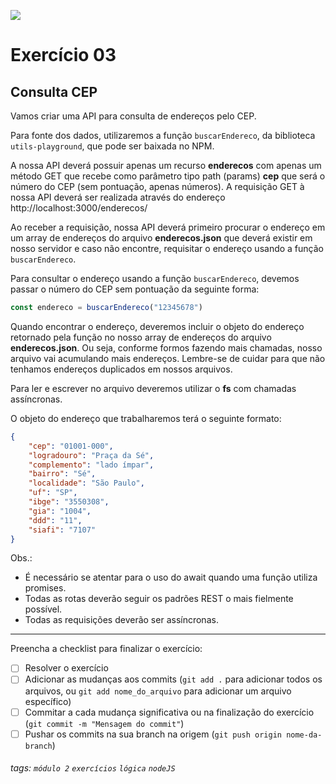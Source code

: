 ![](https://i.imgur.com/xG74tOh.png)

# Exercício 03

## Consulta CEP

Vamos criar uma API para consulta de endereços pelo CEP.

Para fonte dos dados, utilizaremos a função `buscarEndereco`, da biblioteca `utils-playground`, que pode ser baixada no NPM.

A nossa API deverá possuir apenas um recurso **enderecos** com apenas um método GET que recebe como parâmetro tipo path (params) **cep** que será o número do CEP (sem pontuação, apenas números).
A requisição GET à nossa API deverá ser realizada através do endereço http://localhost:3000/enderecos/

Ao receber a requisição, nossa API deverá primeiro procurar o endereço em um array de endereços do arquivo **enderecos.json** que deverá existir em nosso servidor e caso não encontre, requisitar o endereço usando a função `buscarEndereco`.

Para consultar o endereço usando a função `buscarEndereco`, devemos passar o número do CEP sem pontuação da seguinte forma:

```javascript
const endereco = buscarEndereco("12345678")
```

Quando encontrar o endereço, deveremos incluir o objeto do endereço retornado pela função no nosso array de endereços do arquivo **enderecos.json**. Ou seja, conforme formos fazendo mais chamadas, nosso arquivo vai acumulando mais endereços. Lembre-se de cuidar para que não tenhamos endereços duplicados em nossos arquivos.

Para ler e escrever no arquivo deveremos utilizar o **fs** com chamadas assíncronas.

O objeto do endereço que trabalharemos terá o seguinte formato:

```json
{
    "cep": "01001-000",
    "logradouro": "Praça da Sé",
    "complemento": "lado ímpar",
    "bairro": "Sé",
    "localidade": "São Paulo",
    "uf": "SP",
    "ibge": "3550308",
    "gia": "1004",
    "ddd": "11",
    "siafi": "7107"
}
```

Obs.:

-   É necessário se atentar para o uso do await quando uma função utiliza promises.
-   Todas as rotas deverão seguir os padrões REST o mais fielmente possível.
-   Todas as requisições deverão ser assíncronas.

---

Preencha a checklist para finalizar o exercício:

-   [ ] Resolver o exercício
-   [ ] Adicionar as mudanças aos commits (`git add .` para adicionar todos os arquivos, ou `git add nome_do_arquivo` para adicionar um arquivo específico)
-   [ ] Commitar a cada mudança significativa ou na finalização do exercício (`git commit -m "Mensagem do commit"`)
-   [ ] Pushar os commits na sua branch na origem (`git push origin nome-da-branch`)

###### tags: `módulo 2` `exercícios` `lógica` `nodeJS`
